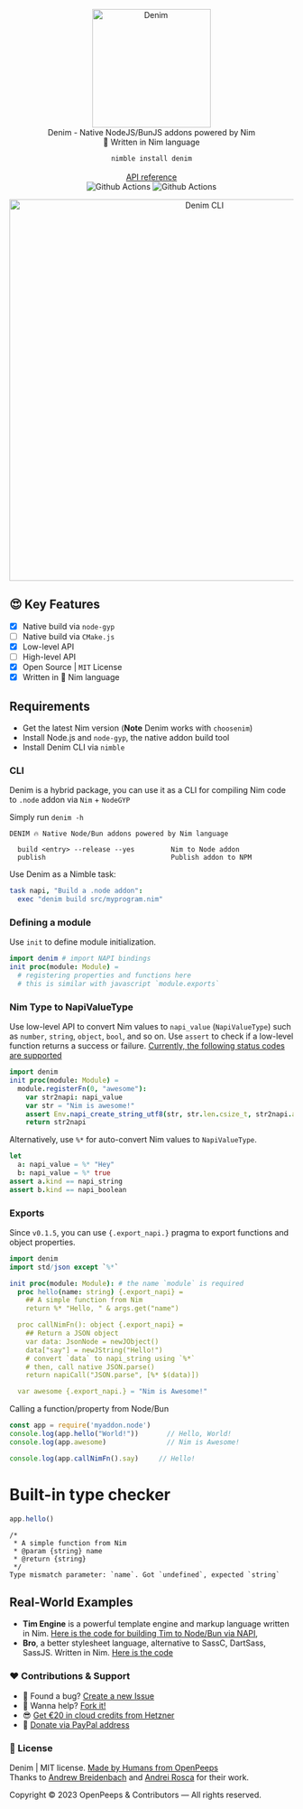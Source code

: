 <p align="center">
  <img src="https://github.com/openpeeps/denim/blob/main/.github/denim.png" alt="Denim" width="210px" height="210px"><br>
  Denim - Native NodeJS/BunJS addons powered by Nim<br>👑 Written in Nim language
</p>

<p align="center">
  <code>nimble install denim</code><br><br>
  <a href="https://openpeeps.github.io/denim">API reference</a><br>
  <img src="https://github.com/openpeeps/denim/workflows/test/badge.svg" alt="Github Actions">  <img src="https://github.com/openpeeps/denim/workflows/docs/badge.svg" alt="Github Actions">
</p>

<p align="center">
  <img src="https://github.com/openpeeps/denim/blob/main/.github/denim-cli-screen.png" alt="Denim CLI" width="676px">
</p>

## 😍 Key Features
- [x] Native build via `node-gyp`
- [ ] Native build via `CMake.js`
- [x] Low-level API
- [ ] High-level API
- [x] Open Source | `MIT` License
- [x] Written in 👑 Nim language

## Requirements
- Get the latest Nim version (**Note** Denim works with `choosenim`)
- Install Node.js and `node-gyp`, the native addon build tool
- Install Denim CLI via `nimble`

### CLI
Denim is a hybrid package, you can use it as a CLI for compiling Nim code to `.node` addon via `Nim` + `NodeGYP`

Simply run `denim -h`
```
DENIM 🔥 Native Node/Bun addons powered by Nim language

  build <entry> --release --yes         Nim to Node addon
  publish                               Publish addon to NPM
```


Use Denim as a Nimble task:
```nim
task napi, "Build a .node addon":
  exec "denim build src/myprogram.nim"
```

### Defining a module

Use `init` to define module initialization.
```nim
import denim # import NAPI bindings 
init proc(module: Module) =
  # registering properties and functions here
  # this is similar with javascript `module.exports`
```

### Nim Type to NapiValueType
Use low-level API to convert Nim values to `napi_value` (`NapiValueType`) such as `number`, `string`, `object`, `bool`, and so on.
Use `assert` to check if a low-level function returns a success or failure. [Currently, the following status codes are supported](https://nodejs.org/api/n-api.html#napi_status)

```nim
import denim
init proc(module: Module) =
  module.registerFn(0, "awesome"):
    var str2napi: napi_value
    var str = "Nim is awesome!"
    assert Env.napi_create_string_utf8(str, str.len.csize_t, str2napi.addr) 
    return str2napi
```

Alternatively, use `%*` for auto-convert Nim values to `NapiValueType`.
```nim
let
  a: napi_value = %* "Hey"
  b: napi_value = %* true
assert a.kind == napi_string
assert b.kind == napi_boolean
```

### Exports
Since `v0.1.5`, you can use `{.export_napi.}` pragma to export functions and object properties.

```nim
import denim
import std/json except `%*`

init proc(module: Module): # the name `module` is required
  proc hello(name: string) {.export_napi} =
    ## A simple function from Nim
    return %* "Hello, " & args.get("name")

  proc callNimFn(): object {.export_napi} =
    ## Return a JSON object
    var data: JsonNode = newJObject()
    data["say"] = newJString("Hello!")
    # convert `data` to napi_string using `%*`
    # then, call native JSON.parse() 
    return napiCall("JSON.parse", [%* $(data)])

  var awesome {.export_napi.} = "Nim is Awesome!"
```

Calling a function/property from Node/Bun
```js
const app = require('myaddon.node')
console.log(app.hello("World!"))       // Hello, World!
console.log(app.awesome)               // Nim is Awesome!

console.log(app.callNimFn().say)     // Hello!
```

# Built-in type checker
```js
app.hello()
```

```
/*
 * A simple function from Nim
 * @param {string} name
 * @return {string}
 */
Type mismatch parameter: `name`. Got `undefined`, expected `string`
```


## Real-World Examples
- **Tim Engine** is a powerful template engine and markup language written in Nim. [Here is the code for building Tim to Node/Bun via NAPI](https://github.com/openpeeps/tim/blob/main/src/tim.nim#L8-L133), 
- **Bro**, a better stylesheet language, alternative to SassC, DartSass, SassJS. Written in Nim. [Here is the code](https://github.com/openpeeps/bro/blob/main/src/bro.nim#L6)

### ❤ Contributions & Support
- 🐛 Found a bug? [Create a new Issue](https://github.com/openpeeps/denim/issues)
- 👋 Wanna help? [Fork it!](https://github.com/openpeeps/denim/fork)
- 😎 [Get €20 in cloud credits from Hetzner](https://hetzner.cloud/?ref=Hm0mYGM9NxZ4)
- 🥰 [Donate via PayPal address](https://www.paypal.com/donate/?hosted_button_id=RJK3ZTDWPL55C)

### 🎩 License
Denim | MIT license. [Made by Humans from OpenPeeps](https://github.com/openpeeps)<br>
Thanks to [Andrew Breidenbach](https://github.com/AjBreidenbach) and [Andrei Rosca](https://github.com/andi23rosca) for their work.<br>

Copyright &copy; 2023 OpenPeeps & Contributors &mdash; All rights reserved.
